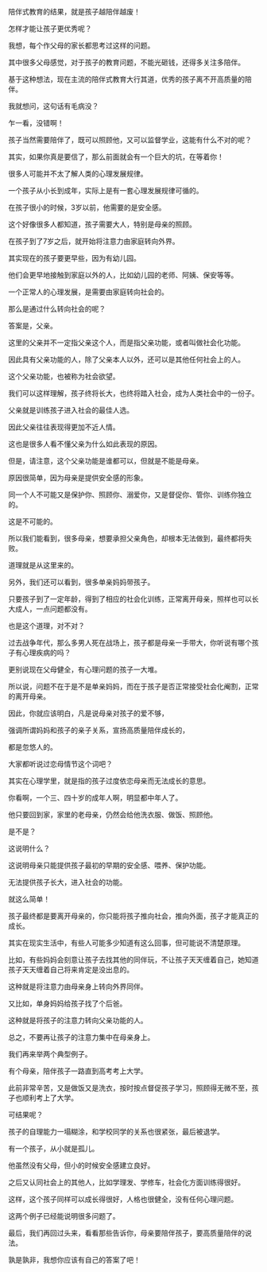 陪伴式教育的结果，就是孩子越陪伴越废！





怎样才能让孩子更优秀呢？

我想，每个作父母的家长都思考过这样的问题。

其中很多父母感觉，对于孩子的教育问题，不能光砸钱，还得多关注多陪伴。

基于这种想法，现在主流的陪伴式教育大行其道，优秀的孩子离不开高质量的陪伴。

我就想问，这句话有毛病没？



乍一看，没错啊！

孩子当然需要陪伴了，既可以照顾他，又可以监督学业，这能有什么不对的呢？

其实，如果你真是要信了，那么前面就会有一个巨大的坑，在等着你！



很多人可能并不太了解人类的心理发展规律。

一个孩子从小长到成年，实际上是有一套心理发展规律可循的。

在孩子很小的时候，3岁以前，他需要的是安全感。

这个好像很多人都知道，孩子需要大人，特别是母亲的照顾。

在孩子到了7岁之后，就开始将注意力由家庭转向外界。

其实现在的孩子要更早些，因为有幼儿园。

他们会更早地接触到家庭以外的人，比如幼儿园的老师、阿姨、保安等等。



一个正常人的心理发展，是需要由家庭转向社会的。

那么是通过什么转向社会的呢？

答案是，父亲。



这里的父亲并不一定指父亲这个人，而是指父亲功能，或者叫做社会化功能。

因此具有父亲功能的人，除了父亲本人以外，还可以是其他任何社会上的人。

这个父亲功能，也被称为社会欲望。

我们可以这样理解，孩子终将长大，也终将踏入社会，成为人类社会中的一份子。

父亲就是训练孩子进入社会的最佳人选。

因此父亲往往表现得更加不近人情。

这也是很多人看不懂父亲为什么如此表现的原因。

但是，请注意，这个父亲功能是谁都可以，但就是不能是母亲。



原因很简单，因为母亲是提供安全感的形象。

同一个人不可能又是保护你、照顾你、溺爱你，又是督促你、管你、训练你独立的。

这是不可能的。

所以我们能看到，很多母亲，想要承担父亲角色，却根本无法做到，最终都将失败。

道理就是从这里来的。



另外，我们还可以看到，很多单亲妈妈带孩子。

只要孩子到了一定年龄，得到了相应的社会化训练，正常离开母亲，照样也可以长大成人，一点问题都没有。

也是这个道理，对不对？

过去战争年代，那么多男人死在战场上，孩子都是母亲一手带大，你听说有哪个孩子有心理疾病的吗？

更别说现在父母健全，有心理问题的孩子一大堆。

所以说，问题不在于是不是单亲妈妈，而在于孩子是否正常接受社会化阉割，正常的离开母亲。



因此，你就应该明白，凡是说母亲对孩子的爱不够，

强调所谓妈妈和孩子的亲子关系，宣扬高质量陪伴成长的，

都是忽悠人的。

大家都听说过恋母情节这个词吧？

其实在心理学里，就是指的孩子过度依恋母亲而无法成长的意思。



你看啊，一个三、四十岁的成年人啊，明显都中年人了。

他只要回到家，家里的老母亲，仍然会给他洗衣服、做饭、照顾他。

是不是？

这说明什么？

这说明母亲只能提供孩子最初的早期的安全感、喂养、保护功能。

无法提供孩子长大，进入社会的功能。

就这么简单！



孩子最终都是要离开母亲的，你只能将孩子推向社会，推向外面，孩子才能真正的成长。

其实在现实生活中，有些人可能多少知道有这么回事，但可能说不清楚原理。



比如，有些妈妈会刻意让孩子去找其他的同伴玩，不让孩子天天缠着自己，她知道孩子天天缠着自己将来肯定是没出息的。

这种就是将注意力由母亲身上转向外界同伴。



又比如，单身妈妈给孩子找了个后爸。

这种就是将孩子的注意力转向父亲功能的人。

总之，不要再让孩子的注意力集中在母亲身上。



我们再来举两个典型例子。

有个母亲，陪伴孩子一路直到高考考上大学。

此前非常辛苦，又是做饭又是洗衣，按时按点督促孩子学习，照顾得无微不至，孩子也顺利考上了大学。

可结果呢？

孩子的自理能力一塌糊涂，和学校同学的关系也很紧张，最后被退学。



有一个孩子，从小就是孤儿。

他虽然没有父母，但小的时候安全感建立良好。

之后又认同社会上的其他人，比如学理发、学修车，社会化方面训练得很好。

这样，这个孩子同样可以成长得很好，人格也很健全，没有任何心理问题。



这两个例子已经能说明很多问题了。

最后，我们再回过头来，看看那些告诉你，母亲要陪伴孩子，要高质量陪伴的说法。

孰是孰非，我想你应该有自己的答案了吧！

